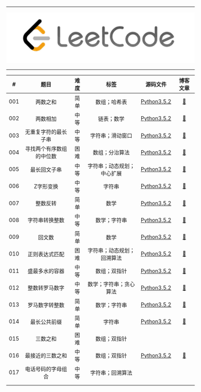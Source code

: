 <hr>

![](https://github.com/Liuyang0001/LeetCode_By_Python/blob/master/others/leetcodeico.jpg)

<hr>


| #    | 题目     | 难度 | 标签         | 源码文件                                                     | 博客文章                                                       |
| :----: | :--------: | :----: | :------: | :------: | :----------: |
| 001  | 两数之和 | 简单 | 数组；哈希表 | [Python3.5.2](https://github.com/Liuyang0001/LeetCode_By_Python/blob/master/Codes/1_TwoSum.py) | [:memo:](https://liuyang0001.github.io/2020/01/02/1-%E4%B8%A4%E6%95%B0%E4%B9%8B%E5%92%8C/) |
| 002  | 两数相加 | 中等 | 链表；数学   | [Python3.5.2](https://github.com/Liuyang0001/LeetCode_By_Python/blob/master/Codes/2_AddTwoNumbers.py) | [:memo:](https://liuyang0001.github.io/2020/01/03/2-%E4%B8%A4%E6%95%B0%E7%9B%B8%E5%8A%A0/) |
| 003 | 无重复字符的最长子串 | 中等 | 字符串；滑动窗口 | [Python3.5.2](https://github.com/Liuyang0001/LeetCode_By_Python/blob/master/Codes/3_LengthOfLongestSubstring.py) | [:memo:](https://liuyang0001.github.io/2020/01/03/3-%E6%97%A0%E9%87%8D%E5%A4%8D%E5%AD%97%E7%AC%A6%E7%9A%84%E6%9C%80%E9%95%BF%E5%AD%90%E4%B8%B2/) |
| 004 | 寻找两个有序数组的中位数 | 困难 | 数组；分治算法 | [Python3.5.2](https://github.com/Liuyang0001/LeetCode_By_Python/blob/master/Codes/4_findMedianSortedArrays.py) | [:memo:](https://liuyang0001.github.io/2020/01/04/4-寻找两个有序数组的中位数/) |
| 005 | 最长回文子串 | 中等 | 字符串；动态规划；中心扩展 | [Python3.5.2](https://github.com/Liuyang0001/LeetCode_By_Python/blob/master/Codes/5_longestPalindrome.py) | [:memo:](https://liuyang0001.github.io/2020/01/05/5-最长回文子串/) |
| 006 | Z字形变换 | 中等 | 字符串 | [Python3.5.2](https://github.com/Liuyang0001/LeetCode_By_Python/blob/master/Codes/6_convert.py) | [:memo:](https://liuyang0001.github.io/2020/01/06/6-Z字形变换/) |
| 007 | 整数反转 | 简单 | 数学 | [Python3.5.2](https://github.com/Liuyang0001/LeetCode_By_Python/blob/master/Codes/7_reverse.py) | [:memo:](https://liuyang0001.github.io/2020/01/07/7-整数反转/) |
| 008 | 字符串转换整数 | 中等 | 数学；字符串 | [Python3.5.2](https://github.com/Liuyang0001/LeetCode_By_Python/blob/master/Codes/8_myAtoi.py) | [:memo:](https://liuyang0001.github.io/2020/01/08/8-字符串转换整数/) |
| 009 | 回文数 | 简单 | 数学 | [Python3.5.2](https://github.com/Liuyang0001/LeetCode_By_Python/blob/master/Codes/9_回文数.py) | [:memo:](https://liuyang0001.github.io/2020/01/09/9-回文数/) |
| 010 | 正则表达式匹配 | 困难 | 字符串；动态规划；回溯算法 | [Python3.5.2](https://github.com/Liuyang0001/LeetCode_By_Python/blob/master/Codes/10_isMatch.py) | [:memo:](https://liuyang0001.github.io/2020/01/10/10-正则表达式匹配) |
| 011 | 盛最多水的容器 | 中等 | 数组；双指针 | [Python3.5.2](https://github.com/Liuyang0001/LeetCode_By_Python/blob/master/Codes/11_maxArea.py) | [:memo:](https://liuyang0001.github.io/2020/01/11/11-盛最多水的容器/) |
| 012 | 整数转罗马数字 | 中等 | 数学；字符串；贪心算法 | [Python3.5.2](https://github.com/Liuyang0001/LeetCode_By_Python/blob/master/Codes/12_intToRoman.py) | [:memo:](https://liuyang0001.github.io/2020/01/12/12-整数转罗马数字/) |
| 013 | 罗马数字转整数 | 简单 | 数学；字符串 | [Python3.5.2](https://github.com/Liuyang0001/LeetCode_By_Python/blob/master/Codes/13_romanToInt.py) | [:memo:](https://liuyang0001.github.io/2020/01/13/13-罗马数字转整数/) |
| 014 | 最长公共前缀 | 简单 | 字符串 | [Python3.5.2](https://github.com/Liuyang0001/LeetCode_By_Python/blob/master/Codes/14_longestCommonPrefix.py) | [:memo:](https://liuyang0001.github.io/2020/01/14/14-最长公共前缀/) |
| 015 | 三数之和 | 困难 | 数组；双指针 |  |  |
| 016 | 最接近的三数之和 | 中等 | 数组；双指针 | [Python3.5.2](https://github.com/Liuyang0001/LeetCode_By_Python/blob/master/Codes/16_threeSumClosest.py) | [:memo:](https://liuyang0001.github.io/2020/01/15/16-最接近的三数之和/) |
| 017 | 电话号码的字母组合 | 中等 | 字符串；回溯算法 |  |  |
|  |  |  |  |  |  |
|  |  |  |  |  |  |

